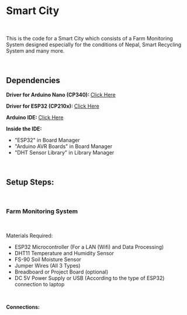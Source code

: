 <h1>Smart City</h1>
<br>
<p>This is the code for a Smart City which consists of a Farm Monitoring System designed especially for the conditions of Nepal, Smart Recycling System and many more.</p>
<br>
<h2>Dependencies</h2>
<p><b>Driver for Arduino Nano (CP340): </b><a href="https://learn.sparkfun.com/tutorials/how-to-install-ch340-drivers/all">Click Here</a></p>
<p><b>Driver for ESP32 (CP210x): </b><a href="https://www.silabs.com/developer-tools/usb-to-uart-bridge-vcp-drivers">Click Here</a></p>
<p><b>Arduino IDE: </b><a href="https://www.arduino.cc/en/software">Click Here</a></p>
<p><b>Inside the IDE:</b></p>
<ul>
  <li>"ESP32" in Board Manager</li>
  <li>"Arduino AVR Boards" in Board Manager</li>
  <li>"DHT Sensor Library" in Library Manager</li>
</ul>
<br>
<h2>Setup Steps:</h2>
<br>
<h3>Farm Monitoring System</h3>
<br>
<p>Materials Required:</p>
<ul>
  <li>ESP32 Microcontroller (For a LAN (Wifi) and Data Processing)</li>
  <li>DHT11 Temperature and Humidity Sensor</li>
  <li>FS-90 Soil Moisture Sensor</li>
  <li>Jumper Wires (All 3 Types)</li>
  <li>Breadboard or Project Board (optional)</li>
  <li>DC 5V Power Supply or USB (According to the type of ESP32) connection to laptop</li>
</ul>
<br>
<p><b>Connections:</b></p>
<br>
<p></p>

